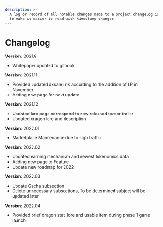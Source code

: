 ```yaml
---
description: >-
  A log or record of all notable changes made to a project changelog is provided
  to make it easier to read with timestamp changes
---
```


# Changelog

**Version**: 2021.8

* Whitepaper updated to gitbook

**Version**: 2021.11

* Provided updated dxsale link according to the addition of LP in November
* Adding new page for next update

**Version**: 2021.12

* Updated lore page correspond to new released teaser trailer
* Updated dragon lore and description

**Version**: 2022.01

* Marketplace Maintenance due to high traffic&#x20;

**Version**: 2022.02

* Updated earning mechanism and newest tokenomics data
* Adding new page to Feature
* Update new roadmap for 2022

**Version**: 2022.03

* Update Gacha subsection
* Delete unnecessary subsections, To be determined subject will be updated later

**Version**: 2022.04

* Provided brief dragon stat, lore and usable item during phase 1 game launch
